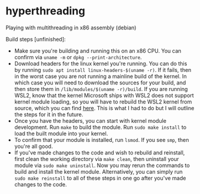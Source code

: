 # hyperthreading

Playing with multithreading in x86 assembly (debian)

Build steps [unfinished]:
- Make sure you're building and running this on an x86 CPU. You can confirm via `uname -m` or `dpkg --print-architecture`.
- Download headers for the linux kernel you're running. You can do this by running `sudo apt install linux-headers-$(uname -r)`. If it fails, then in the worst case you are not running a mainline build of the kernel. In which case you will need to download the sources for your build, and then store them in `/lib/modules/$(uname -r)/build`. If you are running WSL2, know that the kernel Microsoft ships with WSL2 does not support kernel module loading, so you will have to rebuild the WSL2 kernel from source, which you can find [here](https://github.com/microsoft/WSL2-Linux-Kernel). This is what I had to do but I will outline the steps for it in the future.
- Once you have the headers, you can start with kernel module development. Run `make` to build the module. Run `sudo make install` to load the built module into your kernel.
- To confirm that your module is installed, run `lsmod`. If you see `smp`, then you're all good.
- If you've made changes to the code and wish to rebuild and reinstall, first clean the working directory via `make clean`, then uninstall your module via `sudo make uninstall`. Now you may rerun the commands to build and install the kernel module. Alternatively, you can simply run `sudo make reinstall` to all of these steps in one go after you've made changes to the code.
